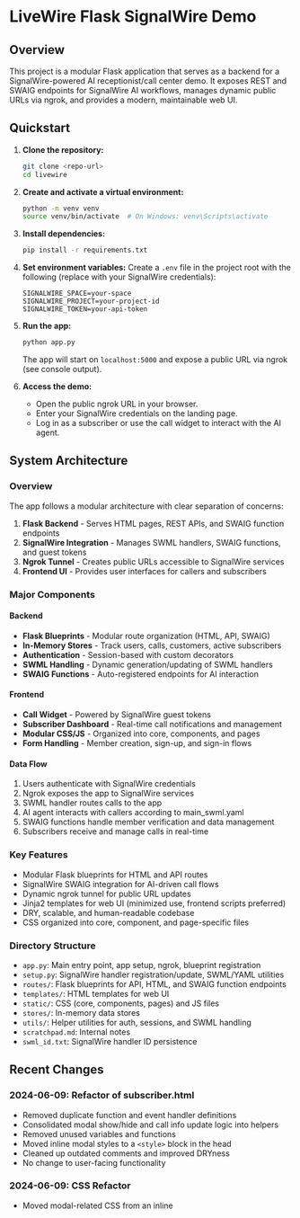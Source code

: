 # LiveWire Flask SignalWire Demo

## Overview
This project is a modular Flask application that serves as a backend for a SignalWire-powered AI receptionist/call center demo. It exposes REST and SWAIG endpoints for SignalWire AI workflows, manages dynamic public URLs via ngrok, and provides a modern, maintainable web UI.

## Quickstart

1. **Clone the repository:**
   ```bash
   git clone <repo-url>
   cd livewire
   ```
2. **Create and activate a virtual environment:**
   ```bash
   python -m venv venv
   source venv/bin/activate  # On Windows: venv\Scripts\activate
   ```
3. **Install dependencies:**
   ```bash
   pip install -r requirements.txt
   ```
4. **Set environment variables:**
   Create a `.env` file in the project root with the following (replace with your SignalWire credentials):
   ```env
   SIGNALWIRE_SPACE=your-space
   SIGNALWIRE_PROJECT=your-project-id
   SIGNALWIRE_TOKEN=your-api-token
   ```
5. **Run the app:**
   ```bash
   python app.py
   ```
   The app will start on `localhost:5000` and expose a public URL via ngrok (see console output).

6. **Access the demo:**
   - Open the public ngrok URL in your browser.
   - Enter your SignalWire credentials on the landing page.
   - Log in as a subscriber or use the call widget to interact with the AI agent.

## System Architecture

### Overview
The app follows a modular architecture with clear separation of concerns:

1. **Flask Backend** - Serves HTML pages, REST APIs, and SWAIG function endpoints
2. **SignalWire Integration** - Manages SWML handlers, SWAIG functions, and guest tokens
3. **Ngrok Tunnel** - Creates public URLs accessible to SignalWire services
4. **Frontend UI** - Provides user interfaces for callers and subscribers

### Major Components

#### Backend
- **Flask Blueprints** - Modular route organization (HTML, API, SWAIG)
- **In-Memory Stores** - Track users, calls, customers, active subscribers
- **Authentication** - Session-based with custom decorators
- **SWML Handling** - Dynamic generation/updating of SWML handlers
- **SWAIG Functions** - Auto-registered endpoints for AI interaction

#### Frontend
- **Call Widget** - Powered by SignalWire guest tokens
- **Subscriber Dashboard** - Real-time call notifications and management
- **Modular CSS/JS** - Organized into core, components, and pages
- **Form Handling** - Member creation, sign-up, and sign-in flows

#### Data Flow
1. Users authenticate with SignalWire credentials
2. Ngrok exposes the app to SignalWire services
3. SWML handler routes calls to the app
4. AI agent interacts with callers according to main_swml.yaml
5. SWAIG functions handle member verification and data management
6. Subscribers receive and manage calls in real-time

### Key Features
- Modular Flask blueprints for HTML and API routes
- SignalWire SWAIG integration for AI-driven call flows
- Dynamic ngrok tunnel for public URL updates
- Jinja2 templates for web UI (minimized use, frontend scripts preferred)
- DRY, scalable, and human-readable codebase
- CSS organized into core, component, and page-specific files

### Directory Structure
- `app.py`: Main entry point, app setup, ngrok, blueprint registration
- `setup.py`: SignalWire handler registration/update, SWML/YAML utilities
- `routes/`: Flask blueprints for API, HTML, and SWAIG function endpoints
- `templates/`: HTML templates for web UI
- `static/`: CSS (core, components, pages) and JS files
- `stores/`: In-memory data stores
- `utils/`: Helper utilities for auth, sessions, and SWML handling
- `scratchpad.md`: Internal notes
- `swml_id.txt`: SignalWire handler ID persistence

## Recent Changes
### 2024-06-09: Refactor of subscriber.html
- Removed duplicate function and event handler definitions
- Consolidated modal show/hide and call info update logic into helpers
- Removed unused variables and functions
- Moved inline modal styles to a `<style>` block in the head
- Cleaned up outdated comments and improved DRYness
- No change to user-facing functionality

### 2024-06-09: CSS Refactor
- Moved modal-related CSS from an inline <style> block in subscriber.html to static/css/pages/agent_dashboard.css for better separation of concerns and maintainability.

### 2024-06-09: Real-time Call Status Updates
- The call status text in the dashboard now updates in real time:
  - Shows 'Incoming call...' when a call is ringing.
  - Shows 'In call!' when a call is accepted.
  - Reverts to 'Waiting for call...' after a call ends or is hung up.
- Ensures the UI always reflects the current call state.

### 2024-06-10: Front-End Refactor
- Created a shared Jinja2 navbar include (`_navbar.html`) and replaced hardcoded navbars in all templates.
- Moved all agent dashboard JavaScript from `subscriber.html` to `static/js/agent_dashboard.js`.
- Removed redundant `setStatus` function; only `setDashboardStatus` is used.
- Cleaned up CSS: removed obsolete `.topbar` and `.topbar-actions` styles, ensured navbar and agent status styles are in `navbar.css`.
- Added `.demo-button-disabled` style to `core.css` for clarity and accessibility.
- All templates now use the shared navbar for DRYness and consistency.
- Improved maintainability and modularity of front-end code.

### 2024-06-11: Front-End Naming Consistency
- Renamed `static/css/pages/agent_dashboard.css` to `static/css/pages/subscribers.css` to match `subscribers.js` and `subscriber.html`.
- Updated all references in `subscriber.html` and elsewhere as needed for consistency.

### 2024-06-11: Front-End Cleanup and DRY Refactor
- Moved shared agent/dashboard styles (.agent-avatar, .agent-status, .status-dot, etc.) from navbar.css and subscribers.css to core.css for DRYness.
- Added documentation comments to all CSS files describing their purpose.
- Moved inline JS from signup.html to static/js/signup.js for maintainability.
- Updated signup.html to load the new JS file.
- Moved inline JS from index.html to static/js/index.js for consistency and maintainability.

### 2024-06-12: UI/UX Improvements
- Added a loading spinner/indicator to the login form that matches the current theme. Login is now handled via AJAX for better UX and error handling.
- Styled the call button on the Calls page to match the theme and added a phone icon (SVG, Bootstrap style).
- Added a reusable spinner style to core.css for consistent loading indicators.
- Added a themed spinner to the subscribers dashboard when connecting to the client (goOnlineBtn click). Spinner is shown next to the button and hidden on completion/failure.
- Added a themed spinner to the index page (SignalWire credentials form) during async submission, matching the login form's UX.

### 2024-06-12: Fix for Bootstrap Modal Error in call.js
- Added Bootstrap JS CDN include to call.html to ensure `bootstrap` global is available for modal handling in call.js.
- Fixes ReferenceError: bootstrap is not defined when showing the Create Member modal from the call widget.

### 2024-06-12: create_member API logic
- The /api/create_member endpoint now:
  - Extracts form values from the POST request.
  - Retrieves the current call_id from the form, session, or call_info_store.
  - Assigns a unique member_id to each new member and stores them in a global customer_store.
  - Formats a prompt listing all form values as key-value pairs.
  - Injects the prompt to the agent using the SignalWire REST API (calling.ai_message).
  - Unholds the agent using the SignalWire REST API (calling.ai_unhold).
  - Handles errors and returns appropriate status codes.
- This enables the AI to receive the user's form input and resume the call flow.
- The customer_store is used for member verification in the verify_customer_id SWAIG function, so new members can be verified on future calls.

### 2024-06-13: Track Online Subscribers & Address Abstraction
- When a subscriber logs in, their SignalWire address is fetched and stored in a new `active_subscribers` store.
- Address-fetching logic is now abstracted into a utility for DRYness and maintainability.
- This enables tracking which subscribers are online and their addresses for future support transfer features.

### 2024-06-14: JavaScript Modularization

- Refactored JavaScript codebase into a modular structure for better maintainability.
- Created directory structure in `static/js/modules/` with dedicated subdirectories for subscribers, call, and forms functionality.
- Split large JS files into smaller, focused modules with clear responsibilities:
  - UI components: Handle DOM manipulation and visual elements
  - State management: Centralize application state
  - API/client interactions: Handle external service communication
- Created shared form validation module to eliminate duplication between signup and member creation forms.
- Added entry point files for each HTML template for cleaner imports.
- Benefits include improved code organization, reduced duplication, better separation of concerns, and easier maintenance.
- See `scratchpad.md` for detailed documentation of the modularization approach.

### 2024-06-14: JavaScript Module Pattern Improvement

- Enhanced the module pattern by implementing "barrel exports" for a cleaner API.
- Each module now has:
  - An `index.js` that re-exports functionality from sub-modules (the public API)
  - A `main.js` that contains core implementation logic
  - Specialized sub-modules for UI, state management, etc.
- Benefits:
  - Creates a clean, well-defined public API for each module
  - Makes imports simpler and more consistent
  - Isolates implementation details from the public interface
  - Improves code organization and maintainability
- This pattern makes the codebase more resilient to changes and better suited for future expansion.
- See `scratchpad.md` for more details on the barrel exports pattern.

### 2024-06-14: JavaScript Module Architecture Simplification

- Further streamlined the module architecture by:
  - Removing unnecessary intermediate entry point files (`*-main.js`)
  - Having HTML templates directly import from module index files
  - Eliminating a layer of abstraction between templates and modules
- This simplification makes the codebase even more maintainable by:
  - Making dependencies explicit and direct
  - Reducing the number of files to maintain
  - Creating a more intuitive architecture
- Also reduces the need to track changes across multiple files when modifying behavior.

### 2024-06-15: Fixed SWAIG Function Integration

- Fixed integration between the create member form and the SWAIG `send_user_info` function:
  - Added missing `summary` field to the create member form (required by the SWAIG function)
  - Enhanced backend API to handle both JSON and form data submissions
  - Updated form validation to require all fields needed by the AI agent
- Improved backend flexibility by enabling both JSON and form-encoded API submissions
- Ensured proper data flow from user input to the AI agent via the SWAIG function

### 2024-06-15: API Format Standardization

- Standardized all API endpoints to exclusively use JSON format:
  - Updated all endpoints to explicitly require JSON content-type
  - Added consistent error handling for non-JSON requests (400 Bad Request)
  - Standardized 6 API endpoints including `/api/create_member`, `/api/widget_config`, etc.
- Updated all client-side API calls to:
  - Use `'Content-Type': 'application/json'` headers
  - Send data with `JSON.stringify()`
  - Maintain consistent request/response patterns
- Benefits include:
  - Consistent, predictable API behavior
  - Clearer expectations for API consumers
  - Simplified server-side validation
  - Improved codebase maintainability
- See `scratchpad.md` for complete implementation details

### 2024-06-15: Standardized Client-Side API Calls

- Refactored all client-side API calls to use the shared `fetchAPI` helper function:
  - Updated modules for subscribers, forms, call widget, and index page
  - Centralized error handling and response format verification
  - Removed duplicated API call boilerplate across the codebase
- The `fetchAPI` helper automatically:
  - Sets proper JSON content-type headers
  - Processes JSON responses consistently
  - Checks for API success status and error messages
  - Returns the data portion directly for cleaner usage
- Benefits include:
  - More concise and readable API call code
  - Consistent error handling and user feedback
  - Better propagation of error messages to the UI
  - Easier maintenance and future updates
- Maintained specialized handling for page unload scenarios

### 2024-06-15: Removed Unused JavaScript Functions

- Cleaned up the codebase by removing 7 unused functions and imports:
  - Eliminated redundant state management functions in the subscribers module
  - Removed unused modal and form utility functions
  - Deleted unused utility function in utils.js
  - Removed unnecessary imports in call module
  - Updated related imports to maintain codebase integrity
- This cleanup:
  - Reduces code size and complexity
  - Improves maintainability by eliminating dead code
  - Removes potential confusion from duplicate implementations
  - Makes future refactoring more straightforward
- No impact on existing functionality as these functions were not being called

### 2024-06-16: Fixed Call Widget Implementation

- Fixed critical SignalWire Call Widget integration:
  - Corrected fundamental event handling approach:
    - `user_event` handler attached to SignalWire client (not widget element)
    - Proper initialization sequence for widget setup
    - Appropriate event lifecycle management
  - Implemented correct reference handling:
    - Direct reference tracking for client and call objects
    - Proper cleanup on call termination
  - Added comprehensive logging for debugging
- Fixed empty subscriber info with fallback data and defensive programming
- These changes ensure the critical call functionality works correctly
- Simplified code structure for better maintainability and debugging

### 2024-06-17: JavaScript Architecture Cleanup

- Performed comprehensive code review and optimization:
  - Verified removal of unused or duplicate functions across modules
  - Simplified event handler implementations for better readability
  - Preserved critical functions used across modules (like showMemberIdModal)
- Validated proper module structure:
  - Confirmed consistent use of barrel exports pattern
  - Verified direct template-to-module imports
  - Ensured clean separation of concerns in all modules
- Enhanced call widget implementation:
  - Implemented robust event listener management with explicit reference tracking
  - Added proper cleanup to prevent memory leaks
  - Enhanced error handling for better resilience
  - Improved logging for easier debugging
  - Added support for reconnect scenarios
  - Ensured complete state reset on call termination
- These changes further streamline the codebase without altering functionality

### 2024-06-17: Session Management Refactoring

- Enhanced session management with a more consistent, centralized approach:
  - Added constants for all session keys to prevent typos and improve maintainability
  - Created utility functions for all session operations (`set_swml_handler_info`, `set_current_call_id`)
  - Removed direct session manipulation from route handlers in favor of utility functions
  - Added better logging for session operations
  - Updated core routes to use the improved session utilities
- Benefits include:
  - More consistent session handling across the application
  - Reduced risk of bugs from mistyped session keys
  - Improved maintainability with centralized session management
  - Better debugging capabilities with enhanced logging
  - DRYer code with reusable session manipulation functions

### 2024-06-17: API Error Handling and SignalWire API Abstraction

- **API Error Handling Consistency**:
  - Added a `validate_json_request` decorator in `utils/api_utils.py` to standardize JSON validation
  - Decorator validates both JSON content type and required fields
  - Applied to all API endpoints to ensure consistent error handling
  - Eliminated duplicate validation code across endpoints
  - Improved error messages with field validation
  - Standardized error response format and status codes

- **SignalWire API Abstraction**:
  - Created a dedicated `SignalWireClient` class in `utils/signalwire_client.py` 
  - Centralized all SignalWire API interaction logic
  - Implemented robust error handling with custom `SignalWireAPIError` exception
  - Added methods for common operations (SWML handlers, call control, guest tokens)
  - Updated all endpoints to use the client instead of direct API calls
  - Reduced code duplication and improved consistency
  - Better logging and debugging of API interactions
  - Helper methods for common operations like destination extraction
  - Consolidated subscriber address fetching functionality from utility functions
  - Expanded client to handle subscriber token creation and management
  - Removed redundant utility functions that have been replaced by the client
  - Simplified signup flow with proper error handling

These changes significantly improve code maintainability, readability, and error handling across the application while reducing duplication and ensuring consistent API interactions.

### 2024-06-17: Fixed Guest Token API Endpoint Path

- Fixed a critical bug in the SignalWireClient:
  - The guest token API endpoint was incorrectly set to `fabric/resources/guest_tokens`
  - Corrected to the proper path: `fabric/guests/tokens`
  - This resolves 404 errors when attempting to generate guest tokens
  - Verified other API endpoint paths are correctly configured
- This fix ensures the call widget can properly authenticate with SignalWire using guest tokens

### 2024-06-17: Enhanced Member Creation Workflow

- Added a new convenience method to the SignalWireClient:
  - `notify_ai_about_new_member` combines message sending and agent unholding in one method
  - Simplified the create_member endpoint code by replacing separate API calls
  - Improves readability and maintainability of member creation workflow
- This enhancement follows the principle of creating meaningful, higher-level abstractions

### 2024-06-17: Implemented Session-Managed SignalWireClient

- Added session management for the SignalWireClient:
  - Added `get_rest_client()` utility function that retrieves or creates a client as needed
  - Client is initialized when credentials are set and stored in the session
  - All endpoints now use the shared client from the session
  - Removed redundant client creation code from endpoints
- Benefits include:
  - Improved efficiency by eliminating repeated client creation
  - Reduced credential validation code in endpoints
  - Simplified API endpoint implementations
  - Consistent client configuration across all API calls
  - Better state management across requests

### 2024-06-18: API Client Retry Mechanism

- Enhanced the SignalWireClient with robust retry logic:
  - Added automatic retries for transient errors (429, 500, 502, 503, 504)
  - Implemented exponential backoff for retries
  - Added configurable retry count and delay settings
  - Improved error classification and logging
  - More detailed error information with retryable flag
- This enhancement improves application reliability when the SignalWire API experiences temporary issues.

### 2024-06-18: Enhanced API Validation

- Expanded the API validation decorator with more features:
  - Added support for field type validation
  - Added custom validators for specific fields
  - Improved error messages with detailed validation errors
  - Added built-in validators for common fields (email, phone)
  - Enhanced error response format with detailed error information
- These improvements help catch API input errors earlier and provide better feedback to API consumers.

### 2024-06-18: Session Management Improvements

- Enhanced session management with environment variable configuration:
  - Session secret can now be set via the `FLASK_SESSION_SECRET` environment variable
  - Session lifetime can be configured via `FLASK_SESSION_LIFETIME`
  - Debug mode can be toggled via `FLASK_DEBUG`
  - Port can be configured via `PORT`
- This provides more flexibility for deployment while maintaining backward compatibility.

### 2024-06-24: Improved Call Button Loading State

- Enhanced the call button with an integrated loading state:
  - Implemented a unified button component that contains both call and loading states
  - Used CSS selectors and the `.demo-button-disabled` class to toggle between states
  - Made the loading state not look like a button (transparent background, no border)
  - Displayed a spinner with "Initializing widget..." text during initialization
  - Added clear visual distinction between loading and active states
  - Simplified JavaScript by removing MutationObserver code
  - Kept fallback timeout mechanism for reliability
  - Ensured button becomes visible even in error states

- Benefits:
  - More intuitive user experience with clear loading feedback
  - Simplified code with CSS-driven state management
  - Better semantics with a single button element
  - Reduced JavaScript complexity for higher reliability
  - Consistent appearance across different initialization scenarios

This implementation follows modern frontend practices by using CSS for presentation and minimal JavaScript for behavior, creating a clean separation of concerns and improved maintainability.

### 2024-06-24: Enhanced Member ID Modal with Copy Button

- Added a copy button to the Member ID modal:
  - Allows users to copy their Member ID to clipboard with a single click
  - Provides visual feedback by changing button text from "Copy" to "Copied"
  - Automatically reverts back to "Copy" after 2 seconds
  - Uses familiar clipboard icon from Bootstrap Icons
  - Styled to match the modal's design language

- Benefits:
  - Improves user experience by eliminating manual copying
  - Prevents transcription errors when users need to enter their ID later
  - Follows modern UX conventions for copyable content
  - Enhances usability of the member creation flow

## Environment Variables

The application uses the following environment variables for configuration:

- `SIGNALWIRE_SPACE`: Your SignalWire space name
- `SIGNALWIRE_PROJECT`: Your SignalWire project ID
- `SIGNALWIRE_TOKEN`: Your SignalWire API token
- `FLASK_SESSION_SECRET`: Secret key for session encryption (generated if not set)
- `FLASK_SESSION_LIFETIME`: Session duration in seconds (default: 3600)
- `FLASK_DEBUG`: Enable debug mode (default: False)
- `PORT`: Port to run the application on (default: 5000)

## Multi-Layer Session-Based Authentication

The app now enforces a two-step authentication flow using session-based decorators:

1. **SignalWire Credentials Required**
   - Users must provide valid SignalWire credentials on the index page before accessing `/call`, `/login`, or `/signup`.
   - Enforced by the `@require_sw_credentials` decorator (see `utils/auth_decorators.py`).

2. **Subscriber Login Required**
   - After providing credentials, users must log in as a subscriber to access `/subscriber`.
   - Enforced by the `@require_subscriber_login` decorator (see `utils/auth_decorators.py`).

Session flags (`sw_credentials_ok`, `subscriber_ok`) are set at the appropriate points in the flow. Unauthorized access attempts are redirected with a helpful flash message.

### Guest Token Flow (2024-06-12)
- The app now uses SignalWire guest tokens for call widget authentication.
- Only SignalWire credentials are required; C2C tokens are no longer used or requested.
- The guest token is generated using the SWML handler ID as the allowed address.
- The onboarding flow is now a single step: enter credentials, the app creates/updates the SWML handler, fetches the guest token, and redirects to the call page.

See `mdc:scratchpad.md` for internal notes and integration details.

## Features

- **Create Member Modal**: When a `create_member` user event is received (e.g., from the call widget), a modal with the signup form is shown, overlaying the call widget. The form POSTs to `/api/create_member`.
- **/api/create_member Endpoint**: New API endpoint that currently returns an empty 200 response. Intended for member creation logic in the future.

## Code Refactoring Roadmap (2024-06-25)

The following refactoring opportunities have been identified to improve code quality, maintainability, and scalability:

### 1. CSS Organization and Redundancy Removal
- Move all inline styles from HTML templates to appropriate CSS files
- Create shared modal component styles in `core.css` for reuse across pages
- Consolidate duplicate styles between components

### 2. JavaScript Architecture Refinement
- Further consolidate related functionality across module files
- Ensure consistent patterns throughout JavaScript modules
- Consider implementing a state machine pattern for call handling

### 3. Session Management Enhancement
- Refactor `session_utils.py` to use a more object-oriented approach
- Standardize and simplify logging throughout session operations
- Implement a decorator pattern for common session operations

### 4. Authentication Streamlining
- Consolidate authentication logic into Flask decorators for all protected routes
- Implement a more unified approach to access control

### 5. Template Modularization
- Use Jinja2 macros or includes for common UI components like modals
- Create a component-based approach to template organization

### 6. Error Handling Standardization
- Implement a consistent error handling strategy across the application
- Standardize error messages and user feedback

### 7. Store Operations Rework
- Consider an object-oriented approach for stores to better encapsulate related functionality
- Implement a more unified API for store operations

### 8. Route Organization Simplification
- Consolidate related endpoints with minimal logic
- Consider a feature-based rather than technology-based organization

---
For more details, see `scratchpad.md` for internal notes and ongoing documentation.
